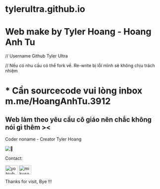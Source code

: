 # tylerultra.github.io
# Web make by Tyler Hoang - Hoang Anh Tu
// Username Github Tyler Ultra

// Nếu có nhu cầu có thể fork về. Re-write bị lỗi mình sẽ không chịu trách nhiệm
# * Cần sourcecode vui lòng inbox m.me/HoangAnhTu.3912

<!DOCTYPE html>
<html>
<body>
  <h2>Web làm theo yêu cầu cô giáo nên chắc không nói gì thêm >< </h2>
  <p>Coder noname - Creator Tyler Hoang</p>
    <img src="https://i.postimg.cc/SNB3SdMc/7aca4507-c27f-437b-b06e-d106488d0794.jpg" alt="🐶">
  <p>Contact:</p>
  <a href="https://fb.com/hoanganhtu.3912" target="blank"><img align="center" src="https://raw.githubusercontent.com/rahuldkjain/github-profile-readme-generator/master/src/images/icons/Social/facebook.svg" alt="yotsuba.kawaii.2608" height="30" width="40" /></a>
<a href="https://instagram.com/tylerhoang_0309" target="blank"><img align="center" src="https://raw.githubusercontent.com/rahuldkjain/github-profile-readme-generator/master/src/images/icons/Social/instagram.svg" alt="mikusosweet" height="30" width="40" /></a>
  
  <p>Thanks for visit, Bye !!! </p>
</body>
</html>
